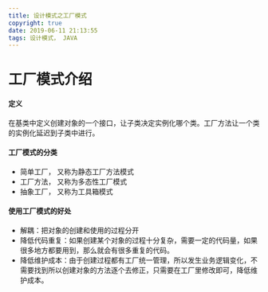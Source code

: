 ```yaml
---
title: 设计模式之工厂模式
copyright: true
date: 2019-06-11 21:13:55
tags: 设计模式， JAVA
---
```

# 工厂模式介绍
#### 定义
在基类中定义创建对象的一个接口，让子类决定实例化哪个类。工厂方法让一个类的实例化延迟到子类中进行。

#### 工厂模式的分类
- 简单工厂， 又称为静态工厂方法模式
- 工厂方法， 又称为多态性工厂模式
- 抽象工厂， 又称为工具箱模式

#### 使用工厂模式的好处
- 解耦：把对象的创建和使用的过程分开
- 降低代码重复：如果创建某个对象的过程十分复杂，需要一定的代码量，如果很多地方都要用到，那么就会有很多重复的代码。
- 降低维护成本：由于创建过程都有工厂统一管理，所以发生业务逻辑变化，不需要找到所以创建对象的方法逐个去修正，只需要在工厂里修改即可，降低维护成本。
